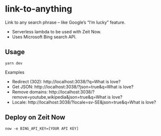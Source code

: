 # link-to-anything

Link to any search phrase – like Google’s “I’m lucky” feature.

- Serverless lambda to be used with Zeit Now.
- Uses Microsoft Bing search API.


## Usage

    yarn dev

Examples

- Redirect (302): http://localhost:3038/?q=What is love?
- Get JSON: http://localhost:3038/?json=true&q=What is love?
- Remove domains: http://localhost:3038/?remove=youtube,wikipedia&json=true&q=What is love?
- Locale: http://localhost:3038/?locale=sv-SE&json=true&q=What is love?


## Deploy on Zeit Now

    now -e BING_API_KEY=[YOUR API KEY]
